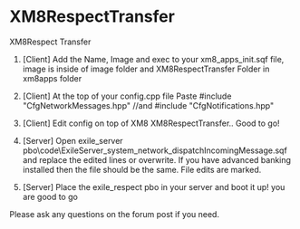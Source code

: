# XM8RespectTransfer
XM8Respect Transfer

  1. [Client] Add the Name, Image and exec to your xm8_apps_init.sqf file, image is inside of image folder and XM8RespectTransfer Folder in xm8apps folder
  
  2. [Client] At the top of your config.cpp file Paste #include "CfgNetworkMessages.hpp" //and #include "CfgNotifications.hpp"

  3. [Client] Edit config on top of XM8 XM8RespectTransfer.. Good to go!

  4. [Server] Open exile_server pbo\code\ExileServer_system_network_dispatchIncomingMessage.sqf and replace the edited lines or overwrite. If you have advanced banking installed then the file should be the same. File edits are marked.

  5. [Server] Place the exile_respect pbo in your server and boot it up! you are good to go

Please ask any questions on the forum post if you need.
